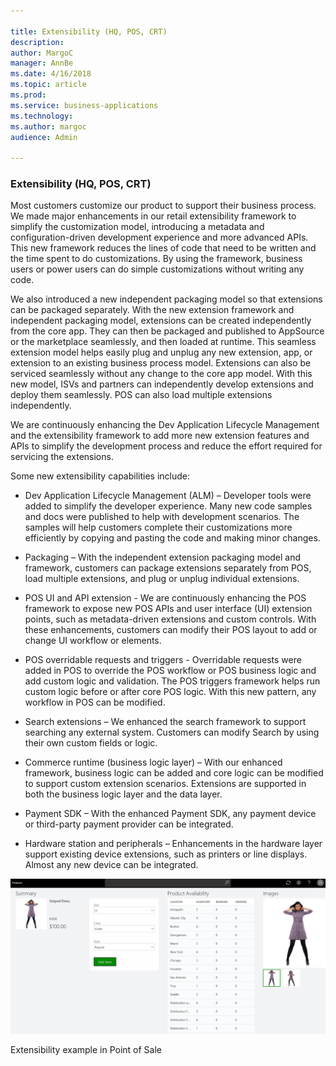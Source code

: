```yaml
---

title: Extensibility (HQ, POS, CRT)
description: 
author: MargoC
manager: AnnBe
ms.date: 4/16/2018
ms.topic: article
ms.prod: 
ms.service: business-applications
ms.technology: 
ms.author: margoc
audience: Admin

---
```

### Extensibility (HQ, POS, CRT)



Most customers customize our product to support their business process. We made
major enhancements in our retail extensibility framework to simplify the
customization model, introducing a metadata and configuration-driven development
experience and more advanced APIs. This new framework reduces the lines of code
that need to be written and the time spent to do customizations. By using the
framework, business users or power users can do simple customizations without
writing any code.

We also introduced a new independent packaging model so that extensions can be
packaged separately. With the new extension framework and independent packaging
model, extensions can be created independently from the core app. They can then
be packaged and published to AppSource or the marketplace seamlessly, and then
loaded at runtime. This seamless extension model helps easily plug and unplug
any new extension, app, or extension to an existing business process model.
Extensions can also be serviced seamlessly without any change to the core app
model. With this new model, ISVs and partners can independently develop
extensions and deploy them seamlessly. POS can also load multiple extensions
independently.

We are continuously enhancing the Dev Application Lifecycle Management and the
extensibility framework to add more new extension features and APIs to simplify
the development process and reduce the effort required for servicing the
extensions.

Some new extensibility capabilities include:

-   Dev Application Lifecycle Management (ALM) – Developer tools were added to
    simplify the developer experience. Many new code samples and docs were
    published to help with development scenarios. The samples will help
    customers complete their customizations more efficiently by copying and
    pasting the code and making minor changes.

-   Packaging – With the independent extension packaging model and framework,
    customers can package extensions separately from POS, load multiple
    extensions, and plug or unplug individual extensions.

-   POS UI and API extension - We are continuously enhancing the POS framework
    to expose new POS APIs and user interface (UI) extension points, such as
    metadata-driven extensions and custom controls. With these enhancements,
    customers can modify their POS layout to add or change UI workflow or
    elements. 

-   POS overridable requests and triggers - Overridable requests were added in
    POS to override the POS workflow or POS business logic and add custom logic
    and validation. The POS triggers framework helps run custom logic before or
    after core POS logic. With this new pattern, any workflow in POS can be
    modified.

-   Search extensions – We enhanced the search framework to support searching
    any external system. Customers can modify Search by using their own custom
    fields or logic.

-   Commerce runtime (business logic layer) – With our enhanced framework,
    business logic can be added and core logic can be modified to support custom
    extension scenarios. Extensions are supported in both the business logic
    layer and the data layer.

-   Payment SDK – With the enhanced Payment SDK, any payment device or
    third-party payment provider can be integrated. 

-   Hardware station and peripherals – Enhancements in the hardware layer
    support existing device extensions, such as printers or line displays.
    Almost any new device can be integrated.

![A screenshot showing a retail point of sale extensibility example](media/extensibility-hq-pos-crt-1.png "A screenshot showing a retail point of sale extensibility example")
<!-- Retail_Extensibility_A.png -->


Extensibility example in Point of Sale


